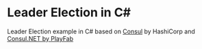 # Leader Election in C# #
Leader Election example in C# based on [Consul](https://www.consul.io/docs/guides/leader-election.html) by HashiCorp and [Consul.NET by PlayFab](https://github.com/PlayFab/consuldotnet)
